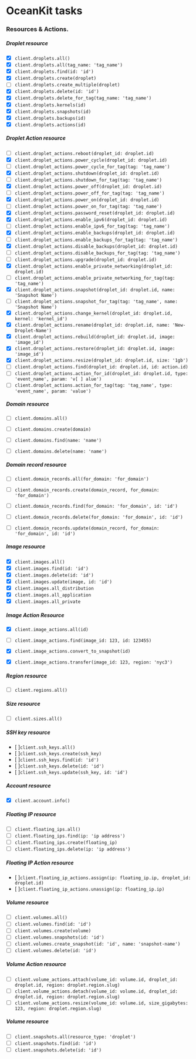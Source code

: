# OceanKit tasks


### Resources & Actions.

##### **Droplet resource**

* [x] `client.droplets.all()`
* [x] `client.droplets.all(tag_name: 'tag_name')`
* [x] `client.droplets.find(id: 'id')`
* [x] `client.droplets.create(droplet)`
* [ ] `client.droplets.create_multiple(droplet)`
* [x] `client.droplets.delete(id: 'id')`
* [x] `client.droplets.delete_for_tag(tag_name: 'tag_name')`
* [x] `client.droplets.kernels(id)`
* [x] `client.droplets.snapshots(id)`
* [x] `client.droplets.backups(id)`
* [x] `client.droplets.actions(id)`

##### **Droplet Action resource**

* [ ] `client.droplet_actions.reboot(droplet_id: droplet.id)`
* [x] `client.droplet_actions.power_cycle(droplet_id: droplet.id)`
* [ ] `client.droplet_actions.power_cycle_for_tag(tag: 'tag_name')`
* [x] `client.droplet_actions.shutdown(droplet_id: droplet.id)`
* [ ] `client.droplet_actions.shutdown_for_tag(tag: 'tag_name')`
* [x] `client.droplet_actions.power_off(droplet_id: droplet.id)`
* [ ] `client.droplet_actions.power_off_for_tag(tag: 'tag_name')`
* [x] `client.droplet_actions.power_on(droplet_id: droplet.id)`
* [ ] `client.droplet_actions.power_on_for_tag(tag: 'tag_name')`
* [x] `client.droplet_actions.password_reset(droplet_id: droplet.id)`
* [x] `client.droplet_actions.enable_ipv6(droplet_id: droplet.id)`
* [ ] `client.droplet_actions.enable_ipv6_for_tag(tag: 'tag_name')`
* [x] `client.droplet_actions.enable_backups(droplet_id: droplet.id)`
* [ ] `client.droplet_actions.enable_backups_for_tag(tag: 'tag_name')`
* [x] `client.droplet_actions.disable_backups(droplet_id: droplet.id)`
* [ ] `client.droplet_actions.disable_backups_for_tag(tag: 'tag_name')`
* [ ] `client.droplet_actions.upgrade(droplet_id: droplet.id)`
* [x] `client.droplet_actions.enable_private_networking(droplet_id: droplet.id)`
* [ ] `client.droplet_actions.enable_private_networking_for_tag(tag: 'tag_name')`
* [x] `client.droplet_actions.snapshot(droplet_id: droplet.id, name: 'Snapshot Name')`
* [ ] `client.droplet_actions.snapshot_for_tag(tag: 'tag_name', name: 'Snapshot Name')`
* [x] `client.droplet_actions.change_kernel(droplet_id: droplet.id, kernel: 'kernel_id')`
* [x] `client.droplet_actions.rename(droplet_id: droplet.id, name: 'New-Droplet-Name')`
* [x] `client.droplet_actions.rebuild(droplet_id: droplet.id, image: 'image_id')`
* [x] `client.droplet_actions.restore(droplet_id: droplet.id, image: 'image_id')`
* [x] `client.droplet_actions.resize(droplet_id: droplet.id, size: '1gb')`
* [ ] `client.droplet_actions.find(droplet_id: droplet.id, id: action.id)`
* [ ] `client.droplet_actions.action_for_id(droplet_id: droplet.id, type: 'event_name', param: 'v[ ] alue')`
* [ ] `client.droplet_actions.action_for_tag(tag: 'tag_name', type: 'event_name', param: 'value')`

##### **Domain resource**
* [ ] `client.domains.all()`
* [ ] `client.domains.create(domain)`
* [ ] `client.domains.find(name: 'name')`
* [ ] `client.domains.delete(name: 'name')`


##### **Domain record resource**

* [ ] `client.domain_records.all(for_domain: 'for_domain')`
* [ ] `client.domain_records.create(domain_record, for_domain: 'for_domain')`
* [ ] `client.domain_records.find(for_domain: 'for_domain', id: 'id')`
* [ ] `client.domain_records.delete(for_domain: 'for_domain', id: 'id')`
* [ ] `client.domain_records.update(domain_record, for_domain: 'for_domain', id: 'id')`


##### **Image resource**

* [x] `client.images.all()`
* [x] `client.images.find(id: 'id')`
* [x] `client.images.delete(id: 'id')`
* [x] `client.images.update(image, id: 'id')`
* [x] `client.images.all_distribution`
* [x] `client.images.all_application`
* [x] `client.images.all_private`

##### **Image Action Resource**

* [x] `client.image_actions.all(id)`
* [ ] `client.image_actions.find(image_id: 123, id: 123455)`
* [x] `client.image_actions.convert_to_snapshot(id)`
* [x] `client.image_actions.transfer(image_id: 123, region: 'nyc3')`


##### **Region resource**
* [ ] `client.regions.all()`


##### **Size resource**
* [ ] `client.sizes.all()`

##### **SSH key resource**

* [ ]`client.ssh_keys.all()`
* [ ]`client.ssh_keys.create(ssh_key)`
* [ ]`client.ssh_keys.find(id: 'id')`
* [ ]`client.ssh_keys.delete(id: 'id')`
* [ ]`client.ssh_keys.update(ssh_key, id: 'id')`

##### **Account resource**
* [x] `client.account.info()`

##### **Floating IP resource**
* [ ] `client.floating_ips.all()`
* [ ] `client.floating_ips.find(ip: 'ip address')`
* [ ] `client.floating_ips.create(floating_ip)`
* [ ] `client.floating_ips.delete(ip: 'ip address')`

##### **Floating IP Action resource**

* [ ]`client.floating_ip_actions.assign(ip: floating_ip.ip, droplet_id: droplet.id)`
* [ ]`client.floating_ip_actions.unassign(ip: floating_ip.ip)`

##### **Volume resource**

* [ ] `client.volumes.all()`
* [ ] `client.volumes.find(id: 'id')`
* [ ] `client.volumes.create(volume)`
* [ ] `client.volumes.snapshots(id: 'id')`
* [ ] `client.volumes.create_snapshot(id: 'id', name: 'snapshot-name')`
* [ ] `client.volumes.delete(id: 'id')`

##### **Volume Action resource**

* [ ] `client.volume_actions.attach(volume_id: volume.id, droplet_id: droplet.id, region: droplet.region.slug)`
* [ ] `client.volume_actions.detach(volume_id: volume.id, droplet_id: droplet.id, region: droplet.region.slug)`
* [ ] `client.volume_actions.resize(volume_id: volume.id, size_gigabytes: 123, region: droplet.region.slug)`

##### **Volume resource**

* [ ] `client.snapshots.all(resource_type: 'droplet')`
* [ ] `client.snapshots.find(id: 'id')`
* [ ] `client.snapshots.delete(id: 'id')`
